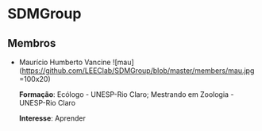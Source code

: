 # SDMGroup

## Membros 

- Maurício Humberto Vancine ![mau](https://github.com/LEEClab/SDMGroup/blob/master/members/mau.jpg =100x20)

  **Formação**: Ecólogo - UNESP-Rio Claro; Mestrando em Zoologia - UNESP-Rio Claro
  
  **Interesse**: Aprender
